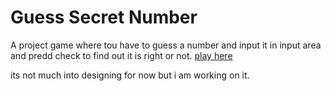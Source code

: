 # Guess Secret Number

A project game where tou have to guess a number and input
it in input area and predd check to find out it is right or not. [play here](https://number-guessing-play.netlify.app/)

its not much into designing for now but i am working on it.
